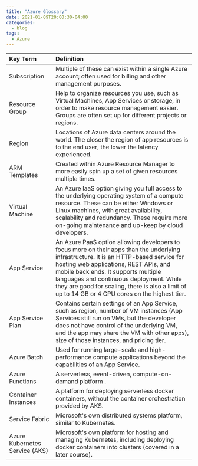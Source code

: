 ```yaml
---
title: "Azure Glossary"
date: 2021-01-09T20:00:30-04:00
categories:
  - blog
tags:
  - Azure
---
```



|Key Term | Definition
|:--- | :---
|Subscription |Multiple of these can exist within a single Azure account; often used for billing and other management purposes.
| Resource Group | Help to organize resources you use, such as Virtual Machines, App Services or storage, in order to make resource management easier. Groups are often set up for different projects or regions.
Region | Locations of Azure data centers around the world. The closer the region of app resources is to the end user, the lower the latency experienced.
ARM Templates | Created within Azure Resource Manager to more easily spin up a set of given resources multiple times.
Virtual Machine | An Azure IaaS option giving you full access to the underlying operating system of a compute resource. These can be either Windows or Linux machines, with great availability, scalability and redundancy. These require more on-going maintenance and up-keep by cloud developers.
App Service| An Azure PaaS option allowing developers to focus more on their apps than the underlying infrastructure. It is an HTTP-based service for hosting web applications, REST APIs, and mobile back ends. It supports multiple languages and continuous deployment. While they are good for scaling, there is also a limit of up to 14 GB or 4 CPU cores on the highest tier.
App Service Plan|Contains certain settings of an App Service, such as region, number of VM instances (App Services still run on VMs, but the developer does not have control of the underlying VM, and the app may share the VM with other apps), size of those instances, and pricing tier.
Azure Batch | Used for running large-scale and high-performance compute applications beyond the capabilities of an App Service.
Azure Functions | A serverless, event-driven, compute-on-demand platform .
Container Instances | A platform for deploying serverless docker containers, without the container orchestration provided by AKS.
Service Fabric|Microsoft's own distributed systems platform, similar to Kubernetes.
Azure Kubernetes Service (AKS)|Microsoft's own platform for hosting and managing Kubernetes, including deploying docker containers into clusters (covered in a later course).
